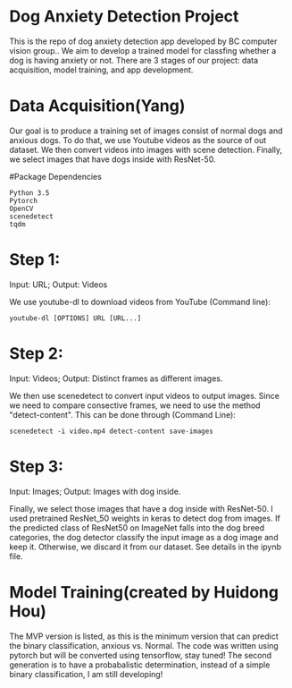 # Dog Anxiety Detection Project
This is the repo of dog anxiety detection app developed by BC computer vision group.. We aim to develop a trained model for classfing whether a dog is having anxiety or not. There are 3 stages of our project: data acquisition, model training, and app development.



# Data Acquisition(Yang)
Our goal is to produce a training set of images consist of normal dogs and anxious dogs. To do that, we use Youtube videos as the source of out dataset. We then convert videos into images with scene detection. Finally, we select images that have dogs inside with ResNet-50.

#Package Dependencies
```
Python 3.5
Pytorch
OpenCV
scenedetect
tqdm
```
# Step 1:
Input: URL; Output: Videos

We use youtube-dl to download videos from YouTube (Command line):

```
youtube-dl [OPTIONS] URL [URL...]
```

# Step 2:
Input: Videos; Output: Distinct frames as different images.

We then use scenedetect to convert input videos to output images. Since we need to compare consective frames, we need to use the method "detect-content". This can be done through (Command Line):
```
scenedetect -i video.mp4 detect-content save-images
```

# Step 3:
Input: Images; Output: Images with dog inside.

Finally, we select those images that have a dog inside with ResNet-50. I used pretrained ResNet_50 weights in keras to detect dog from images. If the predicted class of ResNet50 on ImageNet falls into the dog breed categories, the dog detector classify the input image as a dog image and keep it. Otherwise, we discard it from our dataset. See details in the ipynb file.

# Model Training(created by Huidong Hou)
The MVP version is listed, as this is the minimum version that can predict the binary classification, anxious vs. Normal. 
The code was written using pytorch but will be converted using tensorflow, stay tuned!
The second generation is to have a probabalistic determination, instead of a simple binary classification, I am still developing!
